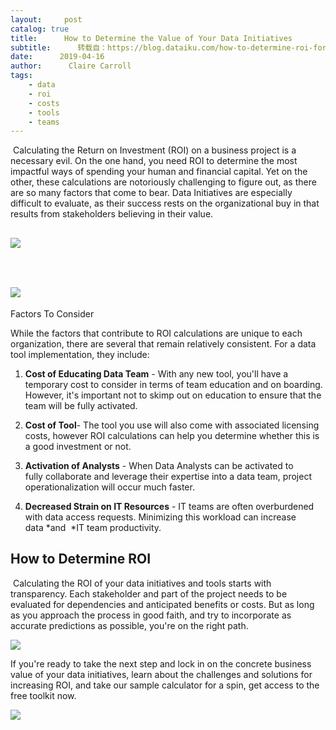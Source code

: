 ```yaml
---
layout:     post
catalog: true
title:      How to Determine the Value of Your Data Initiatives
subtitle:      转载自：https://blog.dataiku.com/how-to-determine-roi-for-your-data
date:      2019-04-16
author:      Claire Carroll
tags:
    - data
    - roi
    - costs
    - tools
    - teams
---
```


 Calculating the Return on Investment (ROI) on a business project is a necessary evil. On the one hand, you need ROI to determine the most impactful ways of spending your human and financial capital. Yet on the other, these calculations are notoriously challenging to figure out, as there are so many factors that come to bear. Data Initiatives are especially difficult to evaluate, as their success rests on the organizational buy in that results from stakeholders believing in their value.

## 

## ![](https://blog.dataiku.com/hs/cta/cta/default/2123903/5336650b-75a6-4475-9628-76cf628fe1c8.png)


 

## ![](https://blog.dataiku.com/hs-fs/hubfs/carlos-muza-84523-unsplash_Small.jpg?width=600&name=carlos-muza-84523-unsplash_Small.jpg)
Factors To Consider 

While the factors that contribute to ROI calculations are unique to each organization, there are several that remain relatively consistent. For a data tool implementation, they include:

1. **Cost of Educating Data Team** - With any new tool, you'll have a temporary cost to consider in terms of team education and on boarding. However, it's important not to skimp out on education to ensure that the team will be fully activated.

1. **Cost of Tool**- The tool you use will also come with associated licensing costs, however ROI calculations can help you determine whether this is a good investment or not.

1. **Activation of Analysts** - When Data Analysts can be activated to fully collaborate and leverage their expertise into a data team, project operationalization will occur much faster. 

1. **Decreased Strain on IT Resources** - IT teams are often overburdened with data access requests. Minimizing this workload can increase data *and  *IT team productivity.


## How to Determine ROI

 Calculating the ROI of your data initiatives and tools starts with transparency. Each stakeholder and part of the project needs to be evaluated for dependencies and anticipated benefits or costs. But as long as you approach the process in good faith, and try to incorporate as accurate predictions as possible, you're on the right path. 

![](https://blog.dataiku.com/hs-fs/hubfs/friday%20night%20lights.gif?width=500&name=friday%20night%20lights.gif)


If you're ready to take the next step and lock in on the concrete business value of your data initiatives, learn about the challenges and solutions for increasing ROI, and take our sample calculator for a spin, get access to the free toolkit now.

![](https://blog.dataiku.com/hs/cta/cta/default/2123903/5336650b-75a6-4475-9628-76cf628fe1c8.png)

